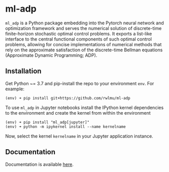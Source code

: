 # ml-adp

`ml_adp` is a Python package embedding into the Pytorch neural network and optimization framework and serves 
the numerical solution of discrete-time finite-horizon stochastic optimal control problems.
It exports a list-like interface to the central functional components of such optimal control problems, allowing for concise implementations of numerical methods that rely on the approximate satisfaction of the discrete-time Bellman equations (Approximate Dynamic Programming; ADP).

## Installation

Get Python ~= 3.7 and pip-install the repo to your environment `env`.
For example: 
```
(env) ➜ pip install git+https://github.com/rwlmu/ml-adp
```

To use `ml_adp` in Jupyter notebooks install the IPython kernel dependencies to the environment and create the kernel from within the environment
```
(env) ➜ pip install "ml_adp[jupyter]"
(env) ➜ python -m ipykernel install --name kernelname
```
Now, select the kernel `kernelname` in your Jupyter application instance.

## Documentation

Documentation is available [here](https://ml-adp.readthedocs.io/en/latest/).

